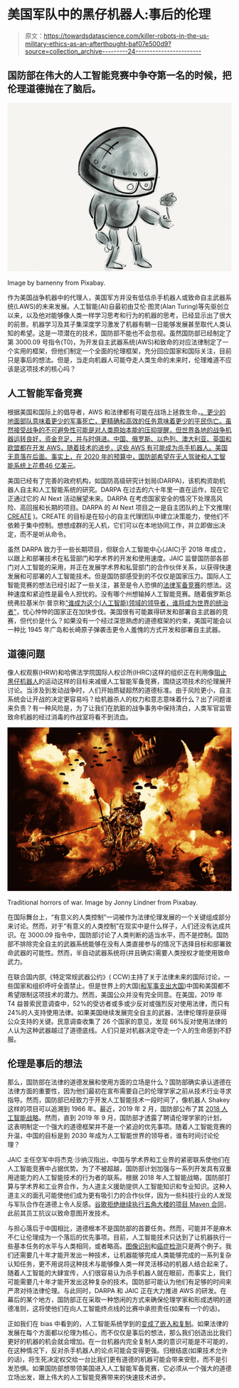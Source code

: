 # 美国军队中的黑仔机器人:事后的伦理

> 原文：<https://towardsdatascience.com/killer-robots-in-the-us-military-ethics-as-an-afterthought-baf07e500d9?source=collection_archive---------24----------------------->

## 国防部在伟大的人工智能竞赛中争夺第一名的时候，把伦理道德抛在了脑后。

![](img/25716a2f4db40c4e00d6726dfa60b27d.png)

Image by bamenny from Pixabay.

作为美国战争机器中的代理人，美国军方并没有低估杀手机器人或致命自主武器系统(LAWS)的未来发展。人工智能(AI)自最初由艾伦·图灵(Alan Turing)等先驱创立以来，以及他对能够像人类一样学习思考和行为的机器的思考，已经显示出了很大的前景。机器学习及其子集深度学习激发了机器有朝一日能够发展甚至取代人类认知的希望。这是一项潜在的技术，国防部不能也不会忽视。虽然国防部已经制定了第 3000.09 号指令(T0)，为开发自主武器系统(AWS)和致命的对应法律制定了一个实用的框架，但他们制定一个全面的伦理框架，充分回应国家和国际关注，目前只是事后的想法。但是，当走向机器人可能夺走人类生命的未来时，伦理难道不应该是这项技术的核心吗？

## 人工智能军备竞赛

根据美国和国际上的倡导者，AWS 和法律都有可能在战场上拯救生命，[。更少的地面部队意味着更少的军事死亡，更精确和高效的任务意味着更少的平民伤亡。虽然接受战争的不可避免性可能是对人类原始本能的压抑提醒，但世界各地的战争机器运转良好，资金充足，并与时俱进。中国、俄罗斯、以色列、澳大利亚、英国和欧盟都在开发 AWS，随着技术的进步，这些 AWS 有可能成为杀手机器人。美国无意落在后面。事实上，在 2020 年的预算中，国防部希望在无人驾驶和人工智能系统上花费](https://www.armyupress.army.mil/Journals/Military-Review/English-Edition-Archives/May-June-2017/Pros-and-Cons-of-Autonomous-Weapons-Systems/)[46 亿美元](https://www.defense.gov/Newsroom/Releases/Release/Article/1782623/dod-releases-fiscal-year-2020-budget-proposal/#targetText=On%20March%2011%2C%202019%2C%20President,Department%20of%20Defense%20(DoD).)。

美国已经有了完善的政府机构，如国防高级研究计划局(DARPA)，该机构资助机器人自主和人工智能系统的研究。DARPA 在过去的六十年里一直在运作，现在它正通过它的 AI Next 活动展望未来。DARPA 在考虑国家安全的情况下处理高风险、高回报和长期的项目。DARPA 的 AI Next 项目之一是自主团队的上下文推理( [CREATE](https://www.fbo.gov/index?s=opportunity&mode=form&id=03751726307862cbc982ac059c03dc93&tab=core&_cview=0) )。CREATE 的目标是在较小的自主代理团队中建立决策能力，使他们不依赖于集中控制。想想成群的无人机，它们可以在本地协同工作，并立即做出决定，而不是听从命令。

虽然 DARPA 致力于一些长期项目，但联合人工智能中心(JAIC)于 2018 年成立，以跟上和部署技术在私营部门和学术界的开发和使用速度。JAIC 监督国防部各部门对人工智能的采用，并正在发展学术界和私营部门的合作伙伴关系，以获得快速发展和可部署的人工智能技术。但是国防部感受到的不仅仅是国家压力。国际人工智能竞赛的想法已经引起了一些关注，甚至是令人恐惧的[法律军备竞赛](https://www.armscontrol.org/act/2019-03/news/ai-arms-race-gains-speed)的想法。这种速度和紧迫性是最令人担忧的。没有哪个州想输掉人工智能竞赛。随着俄罗斯总统弗拉基米尔·普京称[“谁成为这个(人工智能)领域的领导者，谁将成为世界的统治者”](https://www.theverge.com/2017/9/4/16251226/russia-ai-putin-rule-the-world)，忧心忡忡的国家正在加快步伐。美国很有可能赢得研发和部署自主武器的竞赛，但代价是什么？如果没有一个经过深思熟虑的道德框架的约束，美国可能会以一种比 1945 年广岛和长崎原子弹袭击更令人羞愧的方式开发和部署自主武器。

## 道德问题

像人权观察(HRW)和哈佛法学院国际人权诊所(IHRC)这样的组织正在利用像[阻止黑仔机器人](https://www.stopkillerrobots.org/)的运动这样的目标来减缓人工智能军备竞赛，围绕这项技术的伦理展开讨论。当涉及到发动战争时，人们开始质疑超然的道德标准。由于风险更小，自主系统会让开战的决定更容易吗？给机器杀人的权力和意志意味着什么？出了问题谁来负责？有一种风险是，为了让我们在肮脏的战争事务中保持清白，人类军官监管致命机器的经过消毒的作战室将看不到流血。

![](img/d4cd52c8dd9be3a22f1f3741851cc710.png)

Traditional horrors of war. Image by Jonny Lindner from Pixabay.

在国际舞台上，“有意义的人类控制”一词被作为法律伦理发展的一个关键组成部分来讨论。然而，对于“有意义的人类控制”在现实中是什么样子，人们还没有达成共识。在 3000.09 指令中，国防部讨论了人类判断的适当水平，而不是控制。国防部不排除完全自主的武器系统能够在没有人类直接参与的情况下选择目标和部署致命武器的可能性。然而，半自动武器系统将(并且确实)需要人类授权才能使用致命武力。

在联合国内部,《特定常规武器公约》( CCW)主持了关于法律未来的国际讨论，一些国家和组织呼吁全面禁止。但是世界上的大国([和军事支出大国](https://www.sipri.org/media/press-release/2018/global-military-spending-remains-high-17-trillion))中国和美国都不希望限制这项技术的潜力。然而，美国公众并没有完全同意。在美国，2019 年 T4 益普索民意调查中，52%的受访者或多或少反对或强烈反对使用法律，而只有 24%的人支持使用法律。如果美国继续发展完全自主的武器，法律伦理将是获得公众支持的关键。民意调查收集了 26 个国家的意见，发现 66%反对使用法律的人认为这种武器越过了道德底线。人们只是对机器决定夺走一个人的生命感到不舒服。

## 伦理是事后的想法

那么，国防部在法律的道德发展和使用方面的立场是什么？国防部确实承认道德在法律方面的重要性，因为他们最初在宣布需要自己的伦理学家之前从技术行业寻求指导。然而，国防部已经致力于开发人工智能技术一段时间了，像机器人 Shakey 这样的项目可以追溯到 1966 年。最近，2019 年 2 月，国防部公布了其 [2018 人工智能战略](https://media.defense.gov/2019/Feb/12/2002088963/-1/-1/1/SUMMARY-OF-DOD-AI-STRATEGY.PDF)。然而，直到 2019 年 9 月，国防部才透露了聘请伦理学家的计划，这表明制定一个强大的道德框架并不是一个紧迫的优先事项。随着人工智能竞赛的升温，中国的目标是到 2030 年成为人工智能世界的领导者，谁有时间讨论伦理？

JAIC 主任空军中将杰克·沙纳汉指出，中国与学术界和工业界的紧密联系使他们在人工智能竞赛中占据优势。为了不被超越，国防部计划加强与一系列开发具有双重用途能力的人工智能技术的行为者的联系。根据 2018 年人工智能战略，国防部打算与学术界和工业界合作，为人道主义援助提供人工智能知识和专业知识。这种人道主义的面孔可能使他们成为更有吸引力的合作伙伴，因为一些科技行业的人发现与军队合作在道德上令人反感。[谷歌拒绝继续执行五角大楼的项目 Maven 合同](https://www.bbc.co.uk/news/business-44341490)，此前其员工抗议以致命意图开发技术。

与担心落后于中国相比，道德根本不是国防部的首要任务。然而，可能并不是麻木不仁让伦理成为一个落后的优先事项。目前，人工智能技术只达到了让机器执行一些基本任务的水平与人类相同，或者略高。[图像识别](https://www.theguardian.com/global/2015/may/13/baidu-minwa-supercomputer-better-than-humans-recognising-images)和[癌症检测](https://venturebeat.com/2019/05/20/googles-lung-cancer-detection-ai-outperforms-6-human-radiologists/)只是两个例子。我们还需要几十年才能开发出一种技术，让机器能够完成人类能够完成的一系列复杂认知任务，更不用说将这种技术与能够像人类一样灵活移动的机器人结合起来了。随着人工智能的大肆宣传，人们很容易认为杀手机器人就在眼前，而事实上，我们可能需要几十年才能开发出这种复杂的技术。国防部可能认为他们有足够的时间来严肃对待法律伦理。与此同时，DARPA 和 JAIC 正在大力推进 AWS 的研发。在幕后的某个地方，国防部正在采取一种悠闲的方式来确保伦理学家和形成透明的道德准则，这将使他们在向人工智能终点线的比赛中承担责任(如果有一个的话)。

正如我们在 bias 中看到的，人工智能系统学到的[变成了嵌入和复制](https://www.technologyreview.com/s/612876/this-is-how-ai-bias-really-happensand-why-its-so-hard-to-fix/)。如果法律的发展在每个方面都以伦理为核心，而不仅仅是事后的想法，那么我们创造出比我们更好的机器的机会就会增加。在一台机器内完全复制人类的意识可能是不可能的，在这种情况下，反对杀手机器人的论点可能会变得更强。归根结底(如果技术允许的话)，将生死决定权交给一台比我们更有道德的机器可能会带来安慰，而不是引发恐惧。如果国防部想带领美国进入人工智能军备竞赛，它必须从一个强大的道德立场出发，跟上伟大的人工智能竞赛带来的快速技术进步。